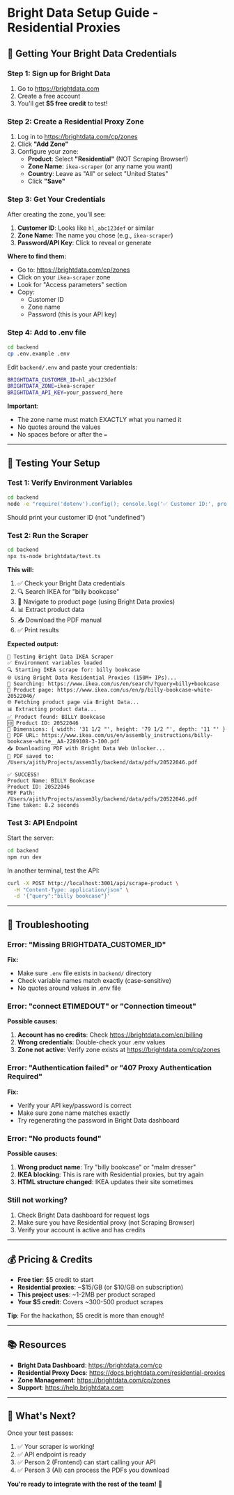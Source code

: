 # Bright Data Setup Guide - Residential Proxies

## 🔑 Getting Your Bright Data Credentials

### Step 1: Sign up for Bright Data
1. Go to https://brightdata.com
2. Create a free account
3. You'll get **$5 free credit** to test!

### Step 2: Create a Residential Proxy Zone
1. Log in to https://brightdata.com/cp/zones
2. Click **"Add Zone"**
3. Configure your zone:
   - **Product**: Select **"Residential"** (NOT Scraping Browser!)
   - **Zone Name**: `ikea-scraper` (or any name you want)
   - **Country**: Leave as "All" or select "United States"
   - Click **"Save"**

### Step 3: Get Your Credentials
After creating the zone, you'll see:
1. **Customer ID**: Looks like `hl_abc123def` or similar
2. **Zone Name**: The name you chose (e.g., `ikea-scraper`)
3. **Password/API Key**: Click to reveal or generate

**Where to find them:**
- Go to: https://brightdata.com/cp/zones
- Click on your `ikea-scraper` zone
- Look for "Access parameters" section
- Copy:
  - Customer ID
  - Zone name
  - Password (this is your API key)

### Step 4: Add to .env file
```bash
cd backend
cp .env.example .env
```

Edit `backend/.env` and paste your credentials:

```bash
BRIGHTDATA_CUSTOMER_ID=hl_abc123def
BRIGHTDATA_ZONE=ikea-scraper
BRIGHTDATA_API_KEY=your_password_here
```

**Important**: 
- The zone name must match EXACTLY what you named it
- No quotes around the values
- No spaces before or after the `=`

---

## 🧪 Testing Your Setup

### Test 1: Verify Environment Variables
```bash
cd backend
node -e "require('dotenv').config(); console.log('✅ Customer ID:', process.env.BRIGHTDATA_CUSTOMER_ID)"
```

Should print your customer ID (not "undefined")

### Test 2: Run the Scraper
```bash
cd backend
npx ts-node brightdata/test.ts
```

**This will:**
1. ✅ Check your Bright Data credentials
2. 🔍 Search IKEA for "billy bookcase"
3. 📄 Navigate to product page (using Bright Data proxies)
4. 📊 Extract product data
5. 📥 Download the PDF manual
6. ✅ Print results

**Expected output:**
```
🧪 Testing Bright Data IKEA Scraper
✅ Environment variables loaded
🔍 Starting IKEA scrape for: billy bookcase
🌐 Using Bright Data Residential Proxies (150M+ IPs)...
🔎 Searching: https://www.ikea.com/us/en/search/?query=billy+bookcase
📄 Product page: https://www.ikea.com/us/en/p/billy-bookcase-white-20522046/
🌐 Fetching product page via Bright Data...
📊 Extracting product data...
✅ Product found: BILLY Bookcase
🆔 Product ID: 20522046
📐 Dimensions: { width: '31 1/2 "', height: '79 1/2 "', depth: '11 "' }
📄 PDF URL: https://www.ikea.com/us/en/assembly_instructions/billy-bookcase-white__AA-2289108-3-100.pdf
📥 Downloading PDF with Bright Data Web Unlocker...
💾 PDF saved to: /Users/ajith/Projects/assem3ly/backend/data/pdfs/20522046.pdf

✅ SUCCESS!
Product Name: BILLY Bookcase
Product ID: 20522046
PDF Path: /Users/ajith/Projects/assem3ly/backend/data/pdfs/20522046.pdf
Time taken: 8.2 seconds
```

### Test 3: API Endpoint
Start the server:
```bash
cd backend
npm run dev
```

In another terminal, test the API:
```bash
curl -X POST http://localhost:3001/api/scrape-product \
  -H "Content-Type: application/json" \
  -d '{"query":"billy bookcase"}'
```

---

## 🚨 Troubleshooting

### Error: "Missing BRIGHTDATA_CUSTOMER_ID"
**Fix:**
- Make sure `.env` file exists in `backend/` directory
- Check variable names match exactly (case-sensitive)
- No quotes around values in .env file

### Error: "connect ETIMEDOUT" or "Connection timeout"
**Possible causes:**
1. **Account has no credits**: Check https://brightdata.com/cp/billing
2. **Wrong credentials**: Double-check your .env values
3. **Zone not active**: Verify zone exists at https://brightdata.com/cp/zones

### Error: "Authentication failed" or "407 Proxy Authentication Required"
**Fix:**
- Verify your API key/password is correct
- Make sure zone name matches exactly
- Try regenerating the password in Bright Data dashboard

### Error: "No products found"
**Possible causes:**
1. **Wrong product name**: Try "billy bookcase" or "malm dresser"
2. **IKEA blocking**: This is rare with Residential proxies, but try again
3. **HTML structure changed**: IKEA updates their site sometimes

### Still not working?
1. Check Bright Data dashboard for request logs
2. Make sure you have Residential proxy (not Scraping Browser)
3. Verify your account is active and has credits

---

## 💰 Pricing & Credits

- **Free tier**: $5 credit to start
- **Residential proxies**: ~$15/GB (or $10/GB on subscription)
- **This project uses**: ~1-2MB per product scraped
- **Your $5 credit**: Covers ~300-500 product scrapes

**Tip**: For the hackathon, $5 credit is more than enough!

---

## 📚 Resources

- **Bright Data Dashboard**: https://brightdata.com/cp
- **Residential Proxy Docs**: https://docs.brightdata.com/residential-proxies
- **Zone Management**: https://brightdata.com/cp/zones
- **Support**: https://help.brightdata.com

---

## 🎯 What's Next?

Once your test passes:
1. ✅ Your scraper is working!
2. ✅ API endpoint is ready
3. ✅ Person 2 (Frontend) can start calling your API
4. ✅ Person 3 (AI) can process the PDFs you download

**You're ready to integrate with the rest of the team!** 🚀

